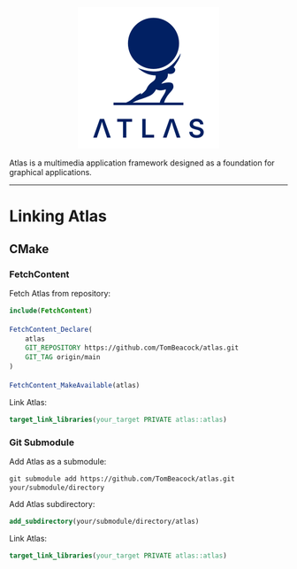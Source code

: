 <p align="center">
	<picture align="center">
		<source media="(prefers-color-scheme: dark)" srcset="res/branding/atlas_logo_dark_mode.png">
		<source media="(prefers-color-scheme: light)" srcset="res/branding/atlas_logo_light_mode.png">
		<img alt="atlas logo" src="res/branding/atlas_logo_light_mode.png" width="256" height="256">
	</picture>
</p>

Atlas is a multimedia application framework designed as a foundation for graphical applications.

---

# Linking Atlas

## CMake

### FetchContent

Fetch Atlas from repository:
```CMake
include(FetchContent)

FetchContent_Declare(
    atlas
    GIT_REPOSITORY https://github.com/TomBeacock/atlas.git
    GIT_TAG origin/main
)

FetchContent_MakeAvailable(atlas)
```

Link Atlas:
```CMake
target_link_libraries(your_target PRIVATE atlas::atlas)
```

### Git Submodule

Add Atlas as a submodule:
```Shell
git submodule add https://github.com/TomBeacock/atlas.git your/submodule/directory
```

Add Atlas subdirectory:
```CMake
add_subdirectory(your/submodule/directory/atlas)
```

Link Atlas:
```CMake
target_link_libraries(your_target PRIVATE atlas::atlas)
```
